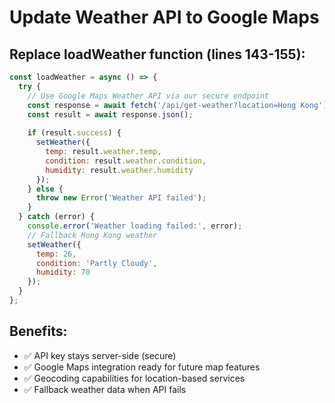 # Update Weather API to Google Maps

## Replace loadWeather function (lines 143-155):

```javascript
const loadWeather = async () => {
  try {
    // Use Google Maps Weather API via our secure endpoint
    const response = await fetch('/api/get-weather?location=Hong Kong');
    const result = await response.json();
    
    if (result.success) {
      setWeather({
        temp: result.weather.temp,
        condition: result.weather.condition,
        humidity: result.weather.humidity
      });
    } else {
      throw new Error('Weather API failed');
    }
  } catch (error) {
    console.error('Weather loading failed:', error);
    // Fallback Hong Kong weather
    setWeather({
      temp: 26,
      condition: 'Partly Cloudy',
      humidity: 70
    });
  }
};
```

## Benefits:
- ✅ API key stays server-side (secure)
- ✅ Google Maps integration ready for future map features
- ✅ Geocoding capabilities for location-based services
- ✅ Fallback weather data when API fails
